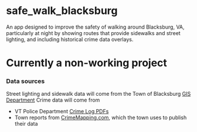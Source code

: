 # safe_walk_blacksburg
An app designed to improve the safety of walking around Blacksburg, VA, 
particularly at night by showing routes that provide sidewalks and street lighting, 
and including historical crime data overlays.

# Currently a non-working project

### Data sources
Street lighting and sidewalk data will come from the Town of Blacksburg [GIS Department](http://www.blacksburg.gov/Index.aspx?page=29)
Crime data will come from 
* VT Police Department [Crime Log PDFs](http://www.police.vt.edu/VTPD_v2.1/crime_logs.php)
* Town reports from [CrimeMapping.com](http://www.crimemapping.com/map.aspx?aid=36898f05-f44b-4778-8c73-27f88b794e0c), which the town uses to publish their data
